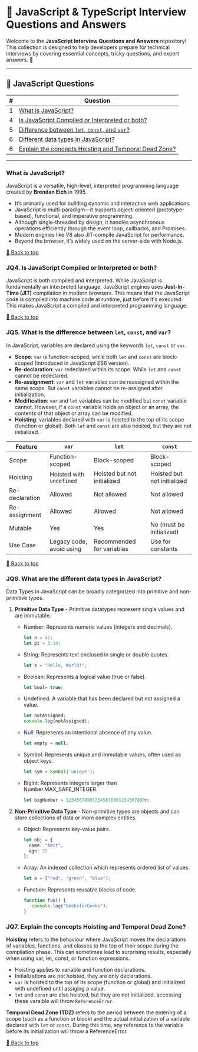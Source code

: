 # 🚀 JavaScript & TypeScript Interview Questions and Answers

Welcome to the **JavaScript Interview Questions and Answers** repository! This collection is designed to help developers prepare for technical interviews by covering essential concepts, tricky questions, and expert answers. 🌟

---

## 📌 JavaScript Questions

| #  | Question |
|----|----------|
| 1  | [What is JavaScript?](#what-is-javascript) |
| 4  | [Is JavaScript Compiled or Interpreted or both?](#jq4-is-javascript-compiled-or-interpreted-or-both) |
| 5  | [Difference between `let`, `const`, and `var`?](#jq5-what-is-the-difference-between-let-const-and-var) |
| 6  | [Different data types in JavaScript?](#jq6-what-are-the-different-data-types-in-javascript) |
| 6  | [Explain the concepts Hoisting and Temporal Dead Zone?](#jq7-explain-the-concepts-hoisting-and-temporal-dead-zone) |

---

### What is JavaScript?

JavaScript is a versatile, high-level, interpreted programming language created by **Brendan Eich** in 1995.

- It’s primarily used for building dynamic and interactive web applications.
- JavaScript is multi-paradigm—it supports object-oriented (prototype-based), functional, and imperative programming.
- Although single-threaded by design, it handles asynchronous operations efficiently through the event loop, callbacks, and Promises.
- Modern engines like V8 also JIT-compile JavaScript for performance.
- Beyond the browser, it’s widely used on the server-side with Node.js.

[🔼 Back to top](#-javascript-questions)



### JQ4. Is JavaScript Compiled or Interpreted or both?

JavaScript is both compiled and interpreted. While JavaScript is fundamentally an interpreted language, JavaScript engines uses **Just-In-Time (JIT)** compilation in modern browsers. This means that the JavaScript code is compiled into machine code at runtime, just before it's executed. This makes JavaScript a compiled and interpreted programming language.

[🔼 Back to top](#-javascript-questions)


### JQ5. What is the difference between `let`, `const`, and `var`?

In JavaScript, variables are declared using the keywords `let`, `const` or `var`.

-  **Scope**: `var` is function-scoped, while both `let` and `const` are block-scoped (Introduced in JavaScript ES6 version).
-  **Re-declaration**: `var` redeclared within its scope. While `let` and `const` cannot be redeclared. 
-  **Re-assignment**: `var` and `let` variables can be reassigned within the same scope. But `const` variables cannot be re-assigned after initialization.
-  **Modification**: `var` and `let` variables can be modified but `const` variable cannot. However, if a `const` variable holds an object or an array, the contents of that object or array can be modified.
-  **Hoisting**: variables declared with `var` is hoisted to the top of its scope (function or global). Both `let` and `const` are also hoisted, but they are not initialized.

| Feature       | `var`                          | `let`                           | `const`                          |
|--------------|--------------------------------|---------------------------------|----------------------------------|
| Scope        | Function-scoped               | Block-scoped                    | Block-scoped                     |
| Hoisting     | Hoisted with `undefined`      | Hoisted but not initialized     | Hoisted but not initialized      |
| Re-declaration | Allowed                      | Not allowed                     | Not allowed                      |
| Re-assignment | Allowed                      | Allowed                         | Not allowed                      |
| Mutable      | Yes                            | Yes                             | No (must be initialized)         |
| Use Case     | Legacy code, avoid using      | Recommended for variables       | Use for constants                |
   

[🔼 Back to top](#-javascript-questions)


### JQ6. What are the different data types in JavaScript?

Data Types in JavaScript can be broadly categorized into primitive and non-primitive types.

1) **Primitive Data Type** - Primitive datatypes represent single values and are immutable.

   - Number: Represents numeric values (integers and decimals).
       
     ```ts
     let n = 42;
     let pi = 3.14;
     ```
     
   - String: Represents text enclosed in single or double quotes.
       
     ```ts
     let s = "Hello, World!";
     ```
     
   - Boolean: Represents a logical value (true or false).
     
     ```ts
     let bool= true;
     ```
     
   - Undefined: A variable that has been declared but not assigned a value.
    
     ```ts
     let notAssigned;
     console.log(notAssigned);
     ```
     
   - Null: Represents an intentional absence of any value.
    
     ```ts
     let empty = null;
     ```
     
   - Symbol: Represents unique and immutable values, often used as object keys.
  
     ```ts
     let sym = Symbol('unique');
     ```
     
   - BigInt: Represents integers larger than Number.MAX_SAFE_INTEGER.
  
     ```ts
     let bigNumber = 123456789012345678901234567890n;
     ```
   
3) **Non-Primitive Data Type** - Non-primitive types are objects and can store collections of data or more complex entities.

   - Object: Represents key-value pairs.
       
     ```ts
     let obj = {
       name: "Amit",
       age: 25
     };
     ```
     
   - Array: An indexed collection which represents ordered list of values.
       
     ```ts
     let a = ["red", "green", "blue"];
     ```
     
   - Function: Represents reusable blocks of code.
       
     ```ts
     function fun() {
        console.log("GeeksforGeeks");
     }
     ```

### JQ7. Explain the concepts Hoisting and Temporal Dead Zone?

**Hoisting** refers to the behaviour where JavaScript moves the declarations of variables, functions, and classes to the top of their scope during the compilation phase. This can sometimes lead to surprising results, especially when using var, let, const, or function expressions.

-   Hoisting applies to variable and function declarations.
-   Initializations are not hoisted, they are only declarations.
-   `var` is hoisted to the top of its scope (function or global) and initialized with undefined until assiging a value.
-   `let` and `const` are also hoisted, but they are not initialized. accessing these varaible will throw `ReferenceError`.

**Temporal Dead Zone (TDZ)** refers to the period between the entering of a scope (such as a function or block) and the actual initialization of a variable declared with `let` or `const`. During this time, any reference to the variable before its initialization will throw a ReferenceError.
     
[🔼 Back to top](#-javascript-questions)
